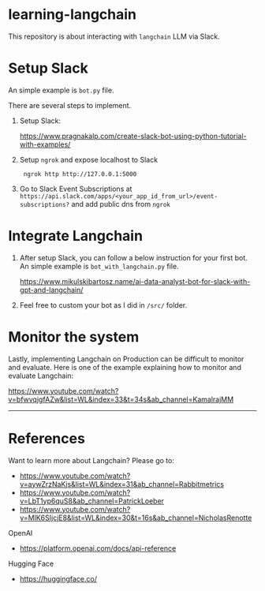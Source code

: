 # learning-langchain

This repository is about interacting with `langchain` LLM via Slack.

# Setup Slack

An simple example is `bot.py` file.

There are several steps to implement.

1. Setup Slack: 
   
   https://www.pragnakalp.com/create-slack-bot-using-python-tutorial-with-examples/

2. Setup `ngrok` and expose localhost to Slack

        ngrok http http://127.0.0.1:5000

3. Go to Slack Event Subscriptions at `https://api.slack.com/apps/<your_app_id_from_url>/event-subscriptions?` and add public dns from `ngrok`


# Integrate Langchain

1. After setup Slack, you can follow a below instruction for your first bot. An simple example is `bot_with_langchain.py` file.

    https://www.mikulskibartosz.name/ai-data-analyst-bot-for-slack-with-gpt-and-langchain/

2. Feel free to custom your bot as I did in `/src/` folder.


# Monitor the system
Lastly, implementing Langchain on Production can be difficult to monitor and evaluate. Here is one of the example explaining how to monitor and evaluate Langchain:

https://www.youtube.com/watch?v=bfwvqjgfAZw&list=WL&index=33&t=34s&ab_channel=KamalrajMM

---

# References

Want to learn more about Langchain? Please go to:
- https://www.youtube.com/watch?v=aywZrzNaKjs&list=WL&index=31&ab_channel=Rabbitmetrics
- https://www.youtube.com/watch?v=LbT1yp6quS8&ab_channel=PatrickLoeber
- https://www.youtube.com/watch?v=MlK6SIjcjE8&list=WL&index=30&t=16s&ab_channel=NicholasRenotte

OpenAI
- https://platform.openai.com/docs/api-reference

Hugging Face
- https://huggingface.co/
